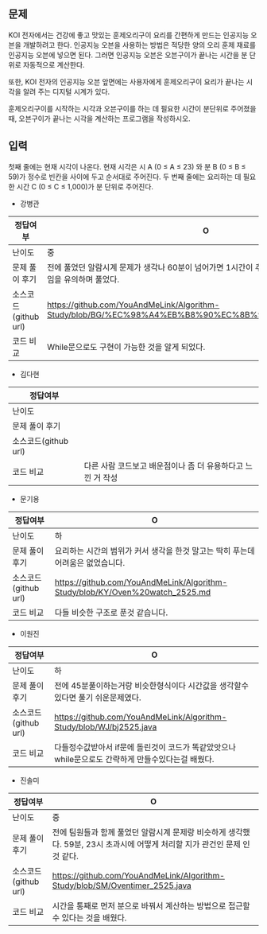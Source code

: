## 문제

KOI 전자에서는 건강에 좋고 맛있는 훈제오리구이 요리를 간편하게 만드는 인공지능 오븐을 개발하려고 한다. 인공지능 오븐을 사용하는 방법은 적당한 양의 오리 훈제 재료를 인공지능 오븐에 넣으면 된다. 그러면 인공지능 오븐은 오븐구이가 끝나는 시간을 분 단위로 자동적으로 계산한다.

또한, KOI 전자의 인공지능 오븐 앞면에는 사용자에게 훈제오리구이 요리가 끝나는 시각을 알려 주는 디지털 시계가 있다.

훈제오리구이를 시작하는 시각과 오븐구이를 하는 데 필요한 시간이 분단위로 주어졌을 때, 오븐구이가 끝나는 시각을 계산하는 프로그램을 작성하시오.

## 입력

첫째 줄에는 현재 시각이 나온다. 현재 시각은 시 A (0 ≤ A ≤ 23) 와 분 B (0 ≤ B ≤ 59)가 정수로 빈칸을 사이에 두고 순서대로 주어진다. 두 번째 줄에는 요리하는 데 필요한 시간 C (0 ≤ C ≤ 1,000)가 분 단위로 주어진다.

- 강병관

| 정답여부 | O |
| --- | --- |
| 난이도 | 중 |
| 문제 풀이 후기 | 전에 풀었던 알람시계 문제가 생각나 60분이 넘어가면 1시간이 추가되는 점과, 23시 다음은 0시임을 유의하며 풀었다. |
| 소스코드(github url) | https://github.com/YouAndMeLink/Algorithm-Study/blob/BG/%EC%98%A4%EB%B8%90%EC%8B%9C%EA%B3%84_2525.java |
| 코드 비교 | While문으로도 구현이 가능한 것을 알게 되었다. |
- 김다현

| 정답여부 |  |
| --- | --- |
| 난이도 |  |
| 문제 풀이 후기 |  |
| 소스코드(github url) |  |
| 코드 비교 | 다른 사람 코드보고 배운점이나 좀 더 유용하다고 느낀 거 작성 |
- 문기용

| 정답여부 | O |
| --- | --- |
| 난이도 | 하 |
| 문제 풀이 후기 | 요리하는 시간의 범위가 커서 생각을 한것 말고는 딱히 푸는데 어려움은 없었습니다. |
| 소스코드(github url) | https://github.com/YouAndMeLink/Algorithm-Study/blob/KY/Oven%20watch_2525.md |
| 코드 비교 | 다들 비슷한 구조로 푼것 같습니다. |
- 이원진

| 정답여부 | O |
| --- | --- |
| 난이도 | 하 |
| 문제 풀이 후기 | 전에 45분풀이하는거랑 비슷한형식이다 시간값을 생각할수있다면 풀기 쉬운문제였다. |
| 소스코드(github url) | https://github.com/YouAndMeLink/Algorithm-Study/blob/WJ/bj2525.java |
| 코드 비교 | 다들정수값받아서 if문에 돌린것이 코드가 똑같았앗으나 while문으로도 간략하게 만들수있다는걸 배웠다.  |
- 진솔미

| 정답여부 | O  |
| --- | --- |
| 난이도 | 중 |
| 문제 풀이 후기 | 전에 팀원들과 함께 풀었던 알람시계 문제랑 비슷하게 생각했다. 59분, 23시 초과시에 어떻게 처리할 지가 관건인 문제 인 것 같다.|
| 소스코드(github url) | https://github.com/YouAndMeLink/Algorithm-Study/blob/SM/Oventimer_2525.java |
| 코드 비교 | 시간을 통째로 먼저 분으로 바꿔서 계산하는 방법으로 접근할 수 있다는 것을 배웠다. |
